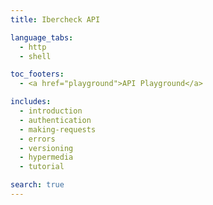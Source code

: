 ```yaml
---
title: Ibercheck API

language_tabs:
  - http
  - shell

toc_footers:
  - <a href="playground">API Playground</a>

includes:
  - introduction
  - authentication
  - making-requests
  - errors
  - versioning
  - hypermedia
  - tutorial

search: true
---
```

